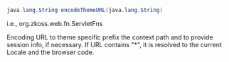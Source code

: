 ```java
java.lang.String encodeThemeURL(java.lang.String)
```

  
i.e.,
<javadoc method="encodeThemeURL(java.lang.String)">org.zkoss.web.fn.ServletFns</javadoc>

Encoding URL to theme specific prefix the context path and to provide
session info, if necessary. If URL contains "\*", it is resolved to the
current Locale and the browser code.


